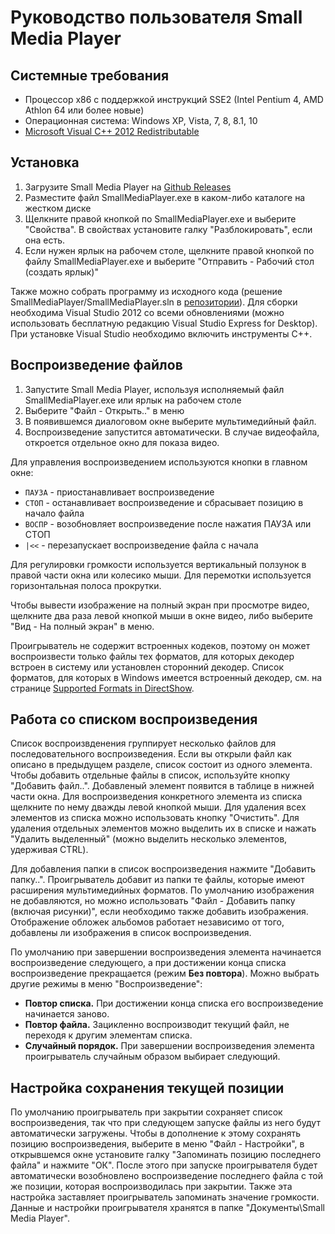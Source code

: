 # Руководство пользователя Small Media Player

## Системные требования

- Процессор x86 с поддержкой инструкций SSE2 (Intel Pentium 4, AMD Athlon 64 или более новые) 
- Операционная система: Windows XP, Vista, 7, 8, 8.1, 10
- [Microsoft Visual C++ 2012 Redistributable](https://www.microsoft.com/en-us/download/details.aspx?id=30679)

## Установка

1. Загрузите Small Media Player на [Github Releases](https://github.com/smallsoft-rus/media-player/releases/)
2. Разместите файл SmallMediaPlayer.exe в каком-либо каталоге на жестком диске
3. Щелкните правой кнопкой по SmallMediaPlayer.exe и выберите "Свойства". В свойствах установите галку "Разблокировать", если она есть.
4. Если нужен ярлык на рабочем столе, щелкните правой кнопкой по файлу SmallMediaPlayer.exe и выберите "Отправить - Рабочий стол (создать ярлык)"

Также можно собрать программу из исходного кода (решение SmallMediaPlayer/SmallMediaPlayer.sln в [репозитории](https://github.com/smallsoft-rus/media-player/)). Для сборки необходима Visual Studio 2012 со всеми обновлениями (можно использовать бесплатную редакцию Visual Studio Express for Desktop). При установке Visual Studio необходимо включить инструменты C++.

## Воспроизведение файлов

1. Запустите Small Media Player, используя исполняемый файл SmallMediaPlayer.exe или ярлык на рабочем столе
2. Выберите "Файл - Открыть.." в меню
3. В появившемся диалоговом окне выберите мультимедийный файл.
4. Воспроизведение запустится автоматически. В случае видеофайла, откроется отдельное окно для показа видео.

Для управления воспроизведением используются кнопки в главном окне: 

- `ПАУЗА` - приостанавливает воспроизведение 
- `СТОП` - останавливает воспроизведение и сбрасывает позицию в начало файла
- `ВОСПР` - возобновляет воспроизведение после нажатия ПАУЗА или СТОП
- `|<<` - перезапускает воспроизведение файла с начала

Для регулировки громкости используется вертикальный ползунок в правой части окна или колесико мыши. Для перемотки используется горизонтальная полоса прокрутки. 

Чтобы вывести изображение на полный экран при просмотре видео, щелкните два раза левой кнопкой мыши в окне видео, либо выберите "Вид - На полный экран" в меню.

Проигрыватель не содержит встроенных кодеков, поэтому он может воспроизвести только файлы тех форматов, для которых декодер встроен в систему или установлен сторонний декодер. Список форматов, для которых в Windows имеется встроенный декодер, см. на странице [Supported Formats in DirectShow](https://docs.microsoft.com/en-us/windows/win32/directshow/supported-formats-in-directshow).

## Работа со списком воспроизведения

Список воспроизвденения группирует несколько файлов для последовательного воспроизведения. Если вы открыли файл как описано в предыдущем разделе, список состоит из одного элемента. Чтобы добавить отдельные файлы в список, используйте кнопку "Добавить файл..". Добавленый элемент появится в таблице в нижней части окна. Для воспроизведения конкретного элемента из списка щелкните по нему дважды левой кнопкой мыши. Для удаления всех элементов из списка можно использовать кнопку "Очистить". Для удаления отдельных элементов можно выделить их в списке и нажать "Удалить выделенный" (можно выделить несколько элементов, удерживая CTRL).

Для добавления папки в список воспроизведения нажмите "Добавить папку..". Проигрыватель добавит из папки те файлы, которые имеют расширения мультимедийных форматов. По умолчанию изображения не добавляются, но можно использовать "Файл - Добавить папку (включая рисунки)", если необходимо также добавить изображения. Отображение обложек альбомов работает независимо от того, добавлены ли изображения в список воспроизведения.

По умолчанию при завершении воспроизведения элемента начинается воспроизведение следующего, а при достижении конца списка воспроизведение прекращается (режим **Без повтора**). Можно выбрать другие режимы в меню "Воспроизведение":

- **Повтор списка.** При достижении конца списка его воспроизведение начинается заново.
- **Повтор файла.** Зацикленно воспроизводит текущий файл, не переходя к другим элементам списка.
- **Случайный порядок.** При завершении воспроизведения элемента проигрыватель случайным образом выбирает следующий.

## Настройка сохранения текущей позиции

По умолчанию проигрыватель при закрытии сохраняет список воспроизведения, так что при следующем запуске файлы из него будут автоматически загружены. Чтобы в дополнение к этому сохранять позицию воспроизведения, выберите в меню "Файл - Настройки", в открывшемся окне установите галку "Запоминать позицию последнего файла" и нажмите "ОК". После этого при запуске проигрывателя будет автоматически возобновлено воспроизведение последнего файла с той же позиции, которая воспроизводилась при закрытии. Также эта настройка заставляет проигрыватель запоминать значение громкости. Данные и настройки проигрывателя хранятся в папке "Документы\Small Media Player".
